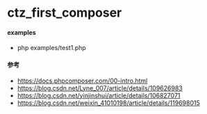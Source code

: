 # ctz_first_composer

#### examples
- php examples/test1.php

#### 参考
- https://docs.phpcomposer.com/00-intro.html
- https://blog.csdn.net/Lyne_007/article/details/109626983
- https://blog.csdn.net/yinjinshui/article/details/106827071
- https://blog.csdn.net/weixin_41010198/article/details/119698015
